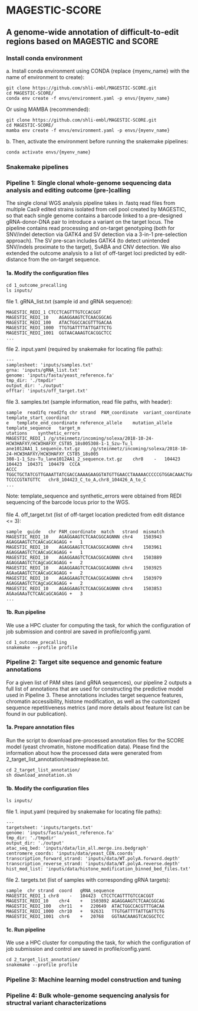 # MAGESTIC-SCORE
## A genome-wide annotation of difficult-to-edit regions based on MAGESTIC and SCORE

### Install conda environment
a. Install conda environment using CONDA (replace {myenv_name} with the name of environment to create):
```
git clone https://github.com/shli-embl/MAGESTIC-SCORE.git
cd MAGESTIC-SCORE/
conda env create -f envs/environment.yaml -p envs/{myenv_name}
```
Or using MAMBA (recommended):
```
git clone https://github.com/shli-embl/MAGESTIC-SCORE.git
cd MAGESTIC-SCORE/
mamba env create -f envs/environment.yaml -p envs/{myenv_name}
```

b. Then, activate the environment before running the snakemake pipelines:
```
conda activate envs/{myenv_name}
```

### Snakemake pipelines
### Pipeline 1: Single clonal whole-genome sequencing data analysis and editing outcome (pre-)calling
The single clonal WGS analysis pipeline takes in .fastq read files from multiple Cas9 edited strains isolated from cell pool created by MAGESTIC, so that each single genome contains a barcode linked to a pre-designed gRNA-donor-DNA pair to introduce a variant on the target locus. The pipeline contains read processing and on-target genotyping (both for SNV/indel detection via GATK4 and SV detection via a 3-in-1 pre-selection approach). The SV pre-scan includes GATK4 (to detect unintended SNV/indels proximate to the target), SvABA and CNV detection. We also extended the outcome analysis to a list of off-target loci predicted by edit-distance from the on-target sequence. 
#### 1a. Modify the configuration files
```
cd 1_outcome_precalling
ls inputs/
```
file 1. gRNA_list.txt (sample id and gRNA sequence): 
```
MAGESTIC_REDI_1	CTCCTCAGTTTGTCCACGGT
MAGESTIC_REDI_10	AGAGGAAGTCTCAACGGCAG
MAGESTIC_REDI_100	ATACTGGCCACGTTTGACAA
MAGESTIC_REDI_1000	TTGTGATTTTATTGATTCTG
MAGESTIC_REDI_1001	GGTAACAAAGTCACGGCTCC
...
```
file 2. input.yaml (required by snakemake for locating file paths):
```
---
samplesheet: 'inputs/samples.txt'
grna: 'inputs/gRNA_list.txt'
genome: 'inputs/fasta/yeast_reference.fa'
tmp_dir: './tmpdir'
output_dir: './output'
offtar: 'inputs/off_target.txt'
```
file 3. samples.txt (sample information, read file paths, with header):
```
sample	read1fq	read2fq	chr	strand	PAM_coordinate	variant_coordinate	template_start_coordinat
e	template_end_coordinate	reference_allele	mutation_allele	template_sequence	target_m
utations	synthetic_errors
MAGESTIC_REDI_1	/g/steinmetz/incoming/solexa/2018-10-24-HCW3HAFXY/HCW3HAFXY_CST85_18s005308-1-1_Szu-Tu_l
ane1012AA1_1_sequence.txt.gz	/g/steinmetz/incoming/solexa/2018-10-24-HCW3HAFXY/HCW3HAFXY_CST85_18s005
308-1-1_Szu-Tu_lane1012AA1_2_sequence.txt.gz	chr8	-	104423	104423	104371	104479	CCCA	
ACCC	TGGCTGCTATCGTTGAAATTATCGACCAAAAGAAGGTATGTTGAACCTAAAAACCCCCGTGGACAAACTGAGGAGGAAATTGTAAGGAAGAGAAAG
TCCCCGTATGTTC	chr8_104423_C_to_A,chr8_104426_A_to_C	
...
```
Note: template_sequence and synthetic_errors were obtained from REDI sequencing of the barcode locus prior to the WGS. <br><br>
file 4. off_target.txt (list of off-target location predicted from edit distance <= 3):
```
sample	guide	chr	PAM_coordinate	match	strand	mismatch
MAGESTIC_REDI_10	AGAGGAAGTCTCAACGGCAGNNN	chr4	1503943	AGAGGAAGTCTCAACaGCAGAGG	+	1
MAGESTIC_REDI_10	AGAGGAAGTCTCAACGGCAGNNN	chr4	1503961	AGAGGAAGTCTCAACaGCAGAGG	+	1
MAGESTIC_REDI_10	AGAGGAAGTCTCAACGGCAGNNN	chr4	1503889	AGAGGAAGTCTCAgCaGCAGAGG	+	2
MAGESTIC_REDI_10	AGAGGAAGTCTCAACGGCAGNNN	chr4	1503925	AGAaGAAGTCTCAACaGCAGAGG	+	2
MAGESTIC_REDI_10	AGAGGAAGTCTCAACGGCAGNNN	chr4	1503979	AGAGGAAGTCTCAgCaGCAGAGG	+	2
MAGESTIC_REDI_10	AGAGGAAGTCTCAACGGCAGNNN	chr4	1503853	AGAaGAAaTCTCAACaGCAGAGG	+	3
...
```
#### 1b. Run pipeline
We use a HPC cluster for computing the task, for which the configuration of job submission and control are saved in profile/config.yaml. 
```
cd 1_outcome_precalling
snakemake --profile profile
```


### Pipeline 2: Target site sequence and genomic feature annotations
For a given list of PAM sites (and gRNA sequences), our pipeline 2 outputs a full list of annotations that are used for constructing the predictive model used in Pipeline 3. These annotations includes target sequence features, chromatin accessibility, histone modification, as well as the customized sequence repetitiveness metrics (and more details about feature list can be found in our publication). 
#### 1a. Prepare annotation files
Run the script to download pre-processed annotation files for the SCORE model (yeast chromatin, histone modification data). Please find the information about how the processed data were generated from 2_target_list_annotation/readmeplease.txt. 
```
cd 2_target_list_annotation/
sh download_annotation.sh
```

#### 1b. Modify the configuration files
```
ls inputs/
```
file 1. input.yaml (required by snakemake for locating file paths):
```
---
targetsheet: 'inputs/targets.txt'
genome: 'inputs/fasta/yeast_reference.fa'
tmp_dir: './tmpdir'
output_dir: './output'
atac_seq_bed: 'inputs/data/lin_all.merge.ins.bedgraph'
centromere_coords: 'inputs/data/yeast_CEN.coords'
transcription_forward_strand: 'inputs/data/WT.polyA.forward.depth'
transcription_reverse_strand: 'inputs/data/WT.polyA.reverse.depth'
hist_mod_list: 'inputs/data/histone_modification_binned_bed_files.txt'
```
file 2. targets.txt (list of samples with corresponding gRNA targets):
```
sample	chr	strand	coord	gRNA_sequence
MAGESTIC_REDI_1	chr8	-	104423	CTCCTCAGTTTGTCCACGGT
MAGESTIC_REDI_10	chr4	+	1503892	AGAGGAAGTCTCAACGGCAG
MAGESTIC_REDI_100	chr11	+	220649	ATACTGGCCACGTTTGACAA
MAGESTIC_REDI_1000	chr10	+	92631	TTGTGATTTTATTGATTCTG
MAGESTIC_REDI_1001	chr6	+	20768	GGTAACAAAGTCACGGCTCC
```

#### 1c. Run pipeline
We use a HPC cluster for computing the task, for which the configuration of job submission and control are saved in profile/config.yaml. 
```
cd 2_target_list_annotation/
snakemake --profile profile
```

### Pipeline 3: Machine learning model construction and tuning
### Pipeline 4: Bulk whole-genome sequencing analysis for structral variant characterizations
